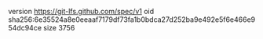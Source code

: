 version https://git-lfs.github.com/spec/v1
oid sha256:6e35524a8e0eeaaf7179df73fa1b0bdca27d252ba9e492e5f6e466e954dc94ce
size 3756
